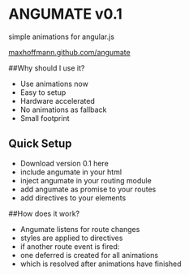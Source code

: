 ANGUMATE v0.1
========

simple animations for angular.js

[maxhoffmann.github.com/angumate](http://maxhoffmann.github.com/angumate)

##Why should I use it?
- Use animations now
- Easy to setup
- Hardware accelerated
- No animations as fallback
- Small footprint

## Quick Setup
- Download version 0.1 here
- include angumate in your html
- inject angumate in your routing module
- add angumate as promise to your routes
- add directives to your elements

##How does it work?
- Angumate listens for route changes
- styles are applied to directives
- if another route event is fired:
- one deferred is created for all animations
- which is resolved after animations have finished